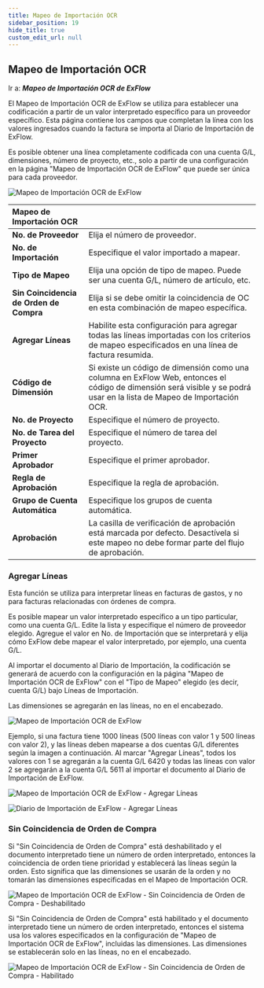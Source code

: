 ```yaml
---
title: Mapeo de Importación OCR
sidebar_position: 19
hide_title: true
custom_edit_url: null
---
```

## Mapeo de Importación OCR

Ir a: ***Mapeo de Importación OCR de ExFlow***

El Mapeo de Importación OCR de ExFlow se utiliza para establecer una codificación a partir de un valor interpretado específico para un proveedor específico. Esta página contiene los campos que completan la línea con los valores ingresados cuando la factura se importa al Diario de Importación de ExFlow.

Es posible obtener una línea completamente codificada con una cuenta G/L, dimensiones, número de proyecto, etc., solo a partir de una configuración en la página "Mapeo de Importación OCR de ExFlow" que puede ser única para cada proveedor.

![Mapeo de Importación OCR de ExFlow](@site/static/img/media/ocr-import-mapping-list-001.png)

| Mapeo de Importación OCR     |	|
|:-|:-|
| **No. de Proveedor**    | Elija el número de proveedor.
| **No. de Importación**    | Especifique el valor importado a mapear.
| **Tipo de Mapeo**    | Elija una opción de tipo de mapeo. Puede ser una cuenta G/L, número de artículo, etc.
| **Sin Coincidencia de Orden de Compra**    | Elija si se debe omitir la coincidencia de OC en esta combinación de mapeo específica.
| **Agregar Líneas**    | Habilite esta configuración para agregar todas las líneas importadas con los criterios de mapeo especificados en una línea de factura resumida.
| **Código de Dimensión**     | Si existe un código de dimensión como una columna en ExFlow Web, entonces el código de dimensión será visible y se podrá usar en la lista de Mapeo de Importación OCR.
| **No. de Proyecto**    | Especifique el número de proyecto.
| **No. de Tarea del Proyecto**    | Especifique el número de tarea del proyecto.
| **Primer Aprobador**    | Especifique el primer aprobador.
| **Regla de Aprobación**    | Especifique la regla de aprobación.
| **Grupo de Cuenta Automática**    | Especifique los grupos de cuenta automática.
| **Aprobación**    | La casilla de verificación de aprobación está marcada por defecto. Desactívela si este mapeo no debe formar parte del flujo de aprobación.


### Agregar Líneas

Esta función se utiliza para interpretar líneas en facturas de gastos, y no para facturas relacionadas con órdenes de compra.

Es posible mapear un valor interpretado específico a un tipo particular, como una cuenta G/L. Edite la lista y especifique el número de proveedor elegido. Agregue el valor en No. de Importación que se interpretará y elija cómo ExFlow debe mapear el valor interpretado, por ejemplo, una cuenta G/L.

Al importar el documento al Diario de Importación, la codificación se generará de acuerdo con la configuración en la página "Mapeo de Importación OCR de ExFlow" con el "Tipo de Mapeo" elegido (es decir, cuenta G/L) bajo Líneas de Importación.

Las dimensiones se agregarán en las líneas, no en el encabezado.

![Mapeo de Importación OCR de ExFlow](@site/static/img/media/ocr-import-mapping-001.png)

Ejemplo, si una factura tiene 1000 líneas (500 líneas con valor 1 y 500 líneas con valor 2), y las líneas deben mapearse a dos cuentas G/L diferentes según la imagen a continuación. Al marcar "Agregar Líneas", todos los valores con 1 se agregarán a la cuenta G/L 6420 y todas las líneas con valor 2 se agregarán a la cuenta G/L 5611 al importar el documento al Diario de Importación de ExFlow.

![Mapeo de Importación OCR de ExFlow - Agregar Líneas](@site/static/img/media/ocr-import-mapping-002.png)

![Diario de Importación de ExFlow - Agregar Líneas](@site/static/img/media/import-journal-026.png)

### Sin Coincidencia de Orden de Compra

Si "Sin Coincidencia de Orden de Compra" está deshabilitado y el documento interpretado tiene un número de orden interpretado, entonces la coincidencia de orden tiene prioridad y establecerá las líneas según la orden. Esto significa que las dimensiones se usarán de la orden y no tomarán las dimensiones especificadas en el Mapeo de Importación OCR.

![Mapeo de Importación OCR de ExFlow - Sin Coincidencia de Orden de Compra - Deshabilitado](@site/static/img/media/ocr-import-mapping-003.png)

Si "Sin Coincidencia de Orden de Compra" está habilitado y el documento interpretado tiene un número de orden interpretado, entonces el sistema usa los valores especificados en la configuración de "Mapeo de Importación OCR de ExFlow", incluidas las dimensiones. Las dimensiones se establecerán solo en las líneas, no en el encabezado.

![Mapeo de Importación OCR de ExFlow - Sin Coincidencia de Orden de Compra - Habilitado](@site/static/img/media/ocr-import-mapping-004.png)